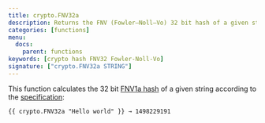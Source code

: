 ```yaml
---
title: crypto.FNV32a
description: Returns the FNV (Fowler–Noll–Vo) 32 bit hash of a given string.
categories: [functions]
menu:
  docs:
    parent: functions
keywords: [crypto hash FNV32 Fowler-Noll-Vo]
signature: ["crypto.FNV32a STRING"]
---
```


This function calculates the 32 bit [FNV1a hash](https://en.wikipedia.org/wiki/Fowler%E2%80%93Noll%E2%80%93Vo_hash_function#FNV-1a_hash) of a given string according to the [specification](https://datatracker.ietf.org/doc/html/draft-eastlake-fnv-12):

    {{ crypto.FNV32a "Hello world" }} → 1498229191
